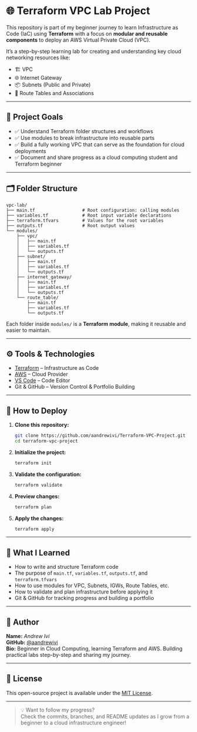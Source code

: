 # 🌐 Terraform VPC Lab Project

This repository is part of my beginner journey to learn Infrastructure as Code (IaC) using **Terraform** with a focus on **modular and reusable components** to deploy an AWS Virtual Private Cloud (VPC). 

It’s a step-by-step learning lab for creating and understanding key cloud networking resources like:

- 🏗️ VPC
- 🌐 Internet Gateway
- 📦 Subnets (Public and Private)
- 🧭 Route Tables and Associations

---

## 🎯 Project Goals

- ✅ Understand Terraform folder structures and workflows
- ✅ Use modules to break infrastructure into reusable parts
- ✅ Build a fully working VPC that can serve as the foundation for cloud deployments
- ✅ Document and share progress as a cloud computing student and Terraform beginner

---

## 🗂️ Folder Structure

```
vpc-lab/
├── main.tf                  # Root configuration: calling modules
├── variables.tf             # Root input variable declarations
├── terraform.tfvars         # Values for the root variables
├── outputs.tf               # Root output values
└── modules/
    ├── vpc/
    │   ├── main.tf
    │   ├── variables.tf
    │   └── outputs.tf
    ├── subnet/
    │   ├── main.tf
    │   ├── variables.tf
    │   └── outputs.tf
    ├── internet_gateway/
    │   ├── main.tf
    │   ├── variables.tf
    │   └── outputs.tf
    └── route_table/
        ├── main.tf
        ├── variables.tf
        └── outputs.tf
```

Each folder inside `modules/` is a **Terraform module**, making it reusable and easier to maintain.

---

## ⚙️ Tools & Technologies

- [Terraform](https://www.terraform.io/) – Infrastructure as Code
- [AWS](https://aws.amazon.com/) – Cloud Provider
- [VS Code](https://code.visualstudio.com/) – Code Editor
- Git & GitHub – Version Control & Portfolio Building

---

## 🚀 How to Deploy

1. **Clone this repository:**

   ```bash
   git clone https://github.com/aandrewivi/Terraform-VPC-Project.git
   cd terraform-vpc-project
   ```

2. **Initialize the project:**

   ```bash
   terraform init
   ```

3. **Validate the configuration:**

   ```bash
   terraform validate
   ```

4. **Preview changes:**

   ```bash
   terraform plan
   ```

5. **Apply the changes:**

   ```bash
   terraform apply
   ```

---

## 🧠 What I Learned

- How to write and structure Terraform code
- The purpose of `main.tf`, `variables.tf`, `outputs.tf`, and `terraform.tfvars`
- How to use modules for VPC, Subnets, IGWs, Route Tables, etc.
- How to validate and plan infrastructure before applying it
- Git & GitHub for tracking progress and building a portfolio

---

## 📌 Author

**Name:** *Andrew Ivi*  
**GitHub:** [@aandrewivi](https://github.com/aandrewivi)  
**Bio:** Beginner in Cloud Computing, learning Terraform and AWS. Building practical labs step-by-step and sharing my journey.

---

## 📎 License

This open-source project is available under the [MIT License](LICENSE).

---

> 💡 Want to follow my progress?  
Check the commits, branches, and README updates as I grow from a beginner to a cloud infrastructure engineer!

